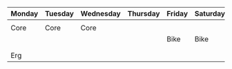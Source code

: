 | Monday | Tuesday | Wednesday | Thursday | Friday | Saturday | Sunday |  
| ---- | ---- | ---- | ---- | ---- | ---- | ---- |  
|  |  |  |  |  |  |  |
| Core | Core | Core |  |  |  |  |
|  |  |  |  | Bike | Bike | Bike |
|  |  |  |  |  |  |  |
|  |  |  |  |  |  |  |
| Erg |  |  |  |  |  |  |